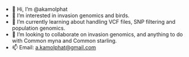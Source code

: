 - 👋 Hi, I’m @akamolphat
- 👀 I’m interested in invasion genomics and birds.
- 🌱 I’m currently learning about handling VCF files, SNP filtering and population genomics.
- 💞️ I’m looking to collaborate on invasion genomics, and anything to do with Common myna and Common starling.
- 📫 Email: a.kamolphat@gmail.com

<!---
akamolphat/akamolphat is a ✨ special ✨ repository because its `README.md` (this file) appears on your GitHub profile.
You can click the Preview link to take a look at your changes.
--->
